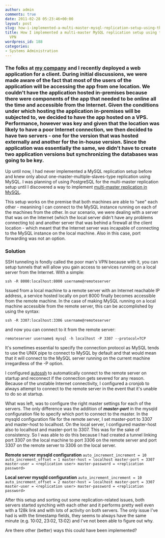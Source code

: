 ```yaml
---
author: admin
comments: true
date: 2011-02-28 05:23:46+00:00
layout: post
slug: how-i-implemented-a-multi-master-mysql-replication-setup-using-the-poor-mans-vpn
title: How I implemented a multi-master MySQL replication setup using the poor man's
  VPN
wordpress_id: 188
categories:
- Systems Administration
---
```


### The folks at [my company](http://www.timbaobjects.com/) and I recently deployed a web application for a client. During initial discussions, we were made aware of the fact that most of the users of the application will be accessing the app from one location. We couldn't have the application hosted in-premises because there were components of the app that needed to be online all the time and accessible from the Internet. Given the conditions under which hosting the application in-premises will be subjected to, we decided to have the app hosted on a VPS. Performance, however was key and given that the location was likely to have a poor Internet connection, we then decided to have two servers - one for the version that was hosted externally and another for the in-house version. Since the application was essentially the same, we didn't have to create two application versions but synchronizing the databases was going to be key.


Up until now, I had never implemented a MySQL replication setup before and knew only about one-master-multiple-slaves-type replication using MySQL. I was planning of using PostgreSQL for the multi-master replication setup until I discovered a way to implement [multi-master replication in MySQL](http://capttofu.livejournal.com/1752.html).

This setup works on the premise that both machines are able to "see" each other - meanining I can connect to the MySQL instance running on each of the machines from the other. In our scenario, we were dealing with a server that was on the Internet (which the local server didn't have any problems connecting to) and another server that was behind a firewall at the client location - which meant that the Internet server was incapable of connecting to the MySQL instance on the local machine. Also in this case, port forwarding was not an option.


### Solution


SSH tunneling is fondly called the poor man's VPN because with it, you can setup tunnels that will allow you gain access to services running on a local server from the Internet. With a simple:

`ssh -R 8000:localhost:8000 username@remoteserver`

Issued from a local machine to a remote server with an Internet reachable IP address, a service hosted locally on port 8000 finally becomes accessible from the remote machine. In the case of making MySQL running on a local machine accessible from the remote server, this can be accomplished by using the syntax:

`ssh -R 3307:localhost:3306 username@remoteserver`

and now you can connect to it from the remote server:

`remoteserver username$ mysql -h localhost -P 3307 --protocol=TCP`

It's sometimes essential to specify the connection protocol as MySQL tends to use the UNIX pipe to connect to MySQL by default and that would mean that it will connect to the MySQL server running on the current machine irregardless of the -P option.

I configured [autossh](http://www.harding.motd.ca/autossh/) to automatically connect to the remote server on startup and reconnect if the connection gets severed for any reason. Because of the unstable Internet connectivity, I configured a cronjob to always attempt to connect to the remote server in the event that it's unable to do so at startup.

What was left, was to configure the right master settings for each of the servers. The only difference was the addition of _**master-port**_ in the mysqld configuration file to specify which port to connect to the master. In the mysqld configuration file for the remote server, I set master-port to 3307 and master-host to localhost. On the local server, I configured master-host also to localhost and master-port to 3307. This was for the sake of consistency. So I was able to do this because I had created a tunnel linking port 3307 on the local machine to port 3306 on the remote server and port 3307 on the remote server to 3306 on the local server.

**Remote server mysqld configuration**
`
auto_increment_increment = 10
auto_increment_offset = 1
master-host = localhost
master-port = 3307
master-user = <replication user>
master-password = <replication password>
`

**Local server mysqld configuration**
`
auto_increment_increment = 10
auto_increment_offset = 2
master-host = localhost
master-port = 3307
master-user = <replication user>
master-password = <replication password>
`

After this setup and sorting out some replication-related issues, both servers started synching with each other and it performs pretty well even with a 128k link and with lots of activity on both servers. The only issue I've had is with the timestamp fields, they seems to always have the same minute (e.g. 10:02, 23:02, 13:02) and I've not been able to figure out why.

Are there other (better) ways this could have been implemented?
